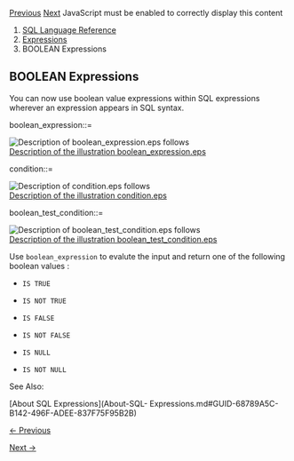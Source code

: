 [Previous](Expression-Lists.md) [Next](Conditions.md) JavaScript must be
enabled to correctly display this content

  1. [SQL Language Reference ](index.md)
  2. [ Expressions](Expressions.md)
  3. BOOLEAN Expressions

## BOOLEAN Expressions

You can now use boolean value expressions within SQL expressions wherever an
expression appears in SQL syntax.

boolean_expression::=

  

![Description of boolean_expression.eps
follows](https://docs.oracle.com/en/database/oracle/oracle-database/23/sqlrf/img/boolean_expression.gif)  
[Description of the illustration
boolean_expression.eps](img_text/boolean_expression.md)

  

condition::=

![Description of condition.eps
follows](https://docs.oracle.com/en/database/oracle/oracle-database/23/sqlrf/img/condition.gif)  
[Description of the illustration condition.eps](img_text/condition.md)

boolean_test_condition::=

  

![Description of boolean_test_condition.eps
follows](https://docs.oracle.com/en/database/oracle/oracle-database/23/sqlrf/img/boolean_test_condition.gif)  
[Description of the illustration
boolean_test_condition.eps](img_text/boolean_test_condition.md)

  

Use `boolean_expression` to evalute the input and return one of the following
boolean values :

  * `IS TRUE`

  * `IS NOT TRUE`

  * `IS FALSE`

  * `IS NOT FALSE`

  * `IS NULL`

  * `IS NOT NULL`

See Also:

[About SQL Expressions](About-SQL-
Expressions.md#GUID-68789A5C-B142-496F-ADEE-837F75F95B2B)


[← Previous](Expression-Lists.md)

[Next →](Conditions.md)
